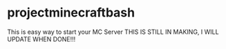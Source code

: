 # projectminecraftbash
This is easy way to start your MC Server
THIS IS STILL IN MAKING, I WILL UPDATE WHEN DONE!!!
